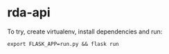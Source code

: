 # rda-api

To try, create virtualenv, install dependencies and run:


```
export FLASK_APP=run.py && flask run
```
